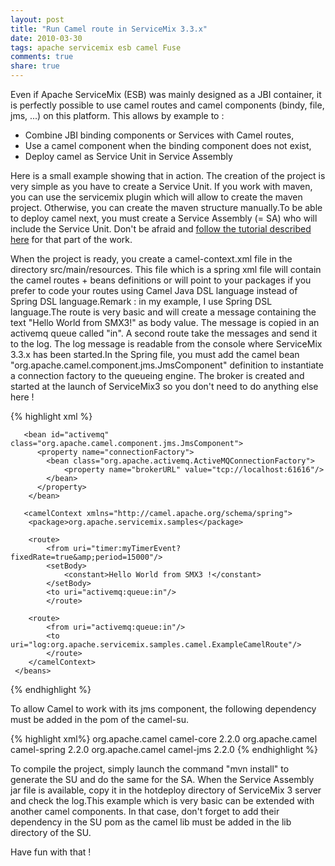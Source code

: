 ```yaml
---
layout: post
title: "Run Camel route in ServiceMix 3.3.x"
date: 2010-03-30
tags: apache servicemix esb camel Fuse
comments: true
share: true
---
```


Even if Apache ServiceMix (ESB) was mainly designed as a JBI container, it is perfectly possible to use camel routes and camel components (bindy, file, jms, ...) on this platform.
This allows by example to : 

- Combine JBI binding components or Services with Camel routes,
- Use a camel component when the binding component does not exist,
- Deploy camel as Service Unit in Service Assembly

Here is a small example showing that in action. The creation of the project is very simple as you have to create a Service Unit. If you work with maven, you can use the servicemix plugin which will allow to create the maven project. Otherwise, you can create the maven structure manually.To be able to deploy camel next, you must create a Service Assembly (= SA) who will include the Service Unit.
Don't be afraid and [follow the tutorial described here](http://servicemix.apache.org/2-beginner-using-maven-to-develop-jbi-applications.html) for that part of the work.

When the project is ready, you create a camel-context.xml file in the directory src/main/resources. This file which is a spring xml file will contain the camel routes + beans definitions or will point to your packages if you prefer to code your routes using Camel Java DSL language instead of Spring DSL language.Remark : in my example, I use Spring DSL language.The route is very basic and will create a message containing the text "Hello World from SMX3!" as body value. The message is copied in an activemq queue called "in". A second route take the messages and send it to the log. The log message is readable from the console where ServiceMix 3.3.x has been started.In the Spring file, you must add the camel bean "org.apache.camel.component.jms.JmsComponent" definition to instantiate a connection factory to the queueing engine. The broker is created and started at the launch of ServiceMix3 so you don't need to do anything else here !        
    
{% highlight xml %}
<beans xmlns="http://www.springframework.org/schema/beans"       xmlns:xsi="http://www.w3.org/2001/XMLSchema-instance"       xsi:schemaLocation="
       http://www.springframework.org/schema/beans
       http://www.springframework.org/schema/beans/spring-beans.xsd       http://camel.apache.org/schema/spring
       http://camel.apache.org/schema/spring/camel-spring.xsd">
       
       <bean id="activemq" class="org.apache.camel.component.jms.JmsComponent">        
          <property name="connectionFactory">
            <bean class="org.apache.activemq.ActiveMQConnectionFactory">
                <property name="brokerURL" value="tcp://localhost:61616"/>
            </bean>
          </property>
        </bean>
        
       <camelContext xmlns="http://camel.apache.org/schema/spring">
        <package>org.apache.servicemix.samples</package>
         
        <route>
            <from uri="timer:myTimerEvent?fixedRate=true&amp;period=15000"/>           
            <setBody>
                <constant>Hello World from SMX3 !</constant>
            </setBody>           
            <to uri="activemq:queue:in"/>
            </route>
         
        <route>
            <from uri="activemq:queue:in"/>           
            <to uri="log:org.apache.servicemix.samples.camel.ExampleCamelRoute"/>
            </route>
        </camelContext>
     </beans>
{% endhighlight %}


To allow Camel to work with its jms component, the following dependency must be added in the pom of the camel-su.

{% highlight xml%}
<dependencies>
  <dependency>
    <groupId>org.apache.camel</groupId>
    <artifactId>camel-core</artifactId>
    <version>2.2.0</version>
  </dependency>
  <dependency>
    <groupId>org.apache.camel</groupId>
    <artifactId>camel-spring</artifactId>
    <version>2.2.0</version>
  </dependency>
  <dependency>
    <groupId>org.apache.camel</groupId>
    <artifactId>camel-jms</artifactId>
    <version>2.2.0</version>
  </dependency>
</dependencies>
{% endhighlight %}
    
To compile the project, simply launch the command "mvn install" to generate the SU and do the same for the SA. When the Service Assembly jar file is available, copy it in the hotdeploy directory of ServiceMix 3 server and check the log.This example which is very basic can be extended with another camel components. In that case, don't forget to add their dependency in the SU pom as the camel lib must be added in the lib directory of the SU.

Have fun with that !